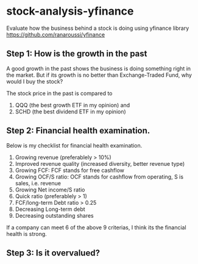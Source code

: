 # stock-analysis-yfinance

Evaluate how the business behind a stock is doing using yfinance library https://github.com/ranaroussi/yfinance

## Step 1: How is the growth in the past

A good growth in the past shows the business is doing something right in the market. But if its growth is no better than Exchange-Traded Fund, why would I buy the stock?

The stock price in the past is compared to 

1. QQQ (the best growth ETF in my opinion) and 
2. SCHD (the best dividend ETF in my opinion)

## Step 2: Financial health examination.

Below is my checklist for financial health examination.

1. Growing revenue (preferablely > 10%)
2. Improved revenue quality (increased diversity, better revenue type)
3. Growing FCF: FCF stands for free cashflow
4. Growing OCF/S ratio: OCF stands for cashflow from operating, S is sales, i.e. revenue
5. Growing Net income/S ratio
6. Quick ratio (preferablely > 1)
7. FCF/long-term Debt ratio > 0.25
8. Decreasing Long-term debt
9. Decreasing outstanding shares

If a company can meet 6 of the above 9 criterias, I think its the financial health is strong.

## Step 3: Is it overvalued?
